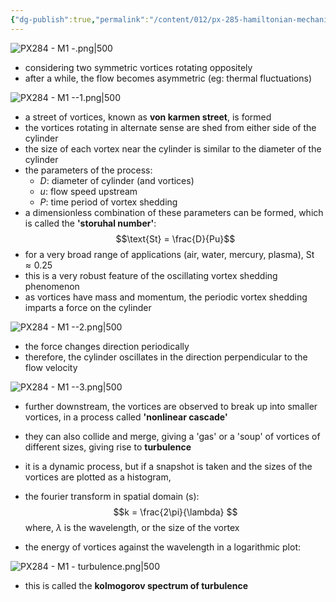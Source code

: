 ```yaml
---
{"dg-publish":true,"permalink":"/content/012/px-285-hamiltonian-mechanics-and-fluid-dynamics/term-2-fluid-dynamics/m-turbulence-and-drag/px-284-m1-turbulence/","noteIcon":"1","created":"2025-03-13T14:15:40.488+00:00","updated":"2025-05-31T15:44:59.454+01:00"}
---
```


![PX284 - M1 -.png|500](/img/user/pics/PX284%20-%20M1%20-.png)
- considering two symmetric vortices rotating oppositely
- after a while, the flow becomes asymmetric (eg: thermal fluctuations)

![PX284 - M1 --1.png|500](/img/user/pics/PX284%20-%20M1%20--1.png)

- a street of vortices, known as **von karmen street**, is formed
- the vortices rotating in alternate sense are shed from either side of the cylinder
- the size of each vortex near the cylinder is similar to the diameter of the cylinder
- the parameters of the process:
	- $D:$ diameter of cylinder (and vortices)
	- $u:$ flow speed upstream
	- $P:$ time period of  vortex shedding
- a dimensionless combination of these parameters can be formed, which is called the **'storuhal number'**:
$$\text{St} = \frac{D}{Pu}$$
- for a very broad range of applications (air, water, mercury, plasma), $\text{St} \approx 0.25$
- this is a very robust feature of the oscillating vortex shedding phenomenon
- as vortices have mass and momentum, the periodic vortex shedding imparts a force on the cylinder

![PX284 - M1 --2.png|500](/img/user/pics/PX284%20-%20M1%20--2.png)

- the force changes direction periodically
- therefore, the cylinder oscillates in the direction perpendicular to the flow velocity

![PX284 - M1 --3.png|500](/img/user/pics/PX284%20-%20M1%20--3.png)

- further downstream, the vortices are observed to break up into smaller vortices, in a process called **'nonlinear cascade'**
- they can also collide and merge, giving a 'gas' or a 'soup' of vortices of different sizes, giving rise to **turbulence**
- it is a dynamic process, but if a snapshot is taken and the sizes of the vortices are plotted as a histogram, 
- the fourier transform in spatial domain (s):
$$k = \frac{2\pi}{\lambda} $$
	where, $\lambda$ is the wavelength, or the size of the vortex

- the energy of vortices against the wavelength in a logarithmic plot:

![PX284 - M1 - turbulence.png|500](/img/user/pics/PX284%20-%20M1%20-%20turbulence.png)

- this is called the **kolmogorov spectrum of turbulence**